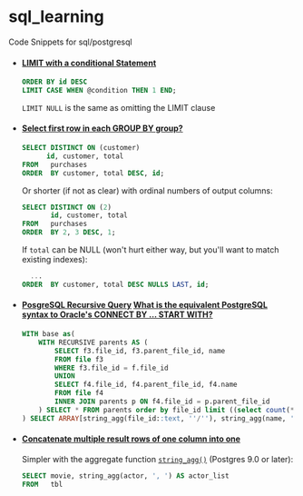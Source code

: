 # sql_learning
Code Snippets for sql/postgresql


- #### [LIMIT with a conditional Statement](https://stackoverflow.com/questions/51022146/how-to-set-limit-within-a-conditional-statement-postgresql)
  ```sql
  ORDER BY id DESC
  LIMIT CASE WHEN @condition THEN 1 END;
  ```
  `LIMIT NULL` is the same as omitting the LIMIT clause
  
- #### [Select first row in each GROUP BY group?](https://stackoverflow.com/questions/3800551/select-first-row-in-each-group-by-group)
  ```sql
  SELECT DISTINCT ON (customer)
        id, customer, total
  FROM   purchases
  ORDER  BY customer, total DESC, id;
  ```
  Or shorter (if not as clear) with ordinal numbers of output columns:
  ```sql
  SELECT DISTINCT ON (2)
         id, customer, total
  FROM   purchases
  ORDER  BY 2, 3 DESC, 1;
  ```
  If `total` can be NULL (won't hurt either way, but you'll want to match existing indexes):
  ```sql
    ...
  ORDER  BY customer, total DESC NULLS LAST, id;
  ```
  
- #### [PosgreSQL Recursive Query](http://www.postgresqltutorial.com/postgresql-recursive-query/)	[What is the equivalent PostgreSQL syntax to Oracle's CONNECT BY … START WITH?](https://stackoverflow.com/questions/24898681/what-is-the-equivalent-postgresql-syntax-to-oracles-connect-by-start-with)
    ```sql
	WITH base as(								   
		WITH RECURSIVE parents AS (
			SELECT f3.file_id, f3.parent_file_id, name
			FROM file f3
			WHERE f3.file_id = f.file_id
			UNION
			SELECT f4.file_id, f4.parent_file_id, f4.name
			FROM file f4
			INNER JOIN parents p ON f4.file_id = p.parent_file_id
		) SELECT * FROM parents order by file_id limit ((select count(*) from parents) - 1)
	) SELECT ARRAY[string_agg(file_id::text, ''/''), string_agg(name, ''/'')]  FROM base
     ```
- #### [Concatenate multiple result rows of one column into one](https://stackoverflow.com/questions/15847173/concatenate-multiple-result-rows-of-one-column-into-one-group-by-another-column)
  Simpler with the aggregate function [`string_agg()`](https://www.postgresql.org/docs/current/functions-aggregate.html) (Postgres 9.0 or later):
  ```sql
  SELECT movie, string_agg(actor, ', ') AS actor_list
  FROM   tbl
  ```
  
     
     

